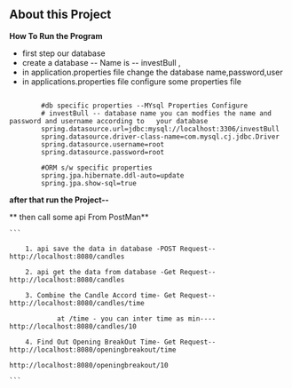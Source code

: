 ##	About this Project 
	
**How To Run the Program**
	
*	first step our database
*	create a database -- Name is -- investBull ,
*	in application.properties file change the database name,password,user
*	in applications.properties file configure some properties file

```
		
		#db specific properties --MYsql Properties Configure
		# investBull -- database name you can modfies the name and password and username according to 	your database 
		spring.datasource.url=jdbc:mysql://localhost:3306/investBull
		spring.datasource.driver-class-name=com.mysql.cj.jdbc.Driver
		spring.datasource.username=root
		spring.datasource.password=root
		
		#ORM s/w specific properties
		spring.jpa.hibernate.ddl-auto=update
		spring.jpa.show-sql=true

```

**after that run the Project--**

** then call some api From PostMan**
		
	```
	 
		1. api save the data in database -POST Request-- http://localhost:8080/candles
		
		2. api get the data from database -Get Request-- http://localhost:8080/candles
		
		3. Combine the Candle Accord time- Get Request-- http://localhost:8080/candles/time
			
				at /time - you can inter time as min----   http://localhost:8080/candles/10
				
		4. Find Out Opening BreakOut Time- Get Request-- http://localhost:8080/openingbreakout/time
											        	  http://localhost:8080/openingbreakout/10
					
	```